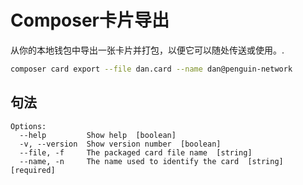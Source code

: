 # Composer卡片导出

从你的本地钱包中导出一张卡片并打包，以便它可以随处传送或使用。.
```bash
composer card export --file dan.card --name dan@penguin-network
```

## 句法
```
Options:
  --help         Show help  [boolean]
  -v, --version  Show version number  [boolean]
  --file, -f     The packaged card file name  [string]
  --name, -n     The name used to identify the card  [string] [required]
```
